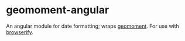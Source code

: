 # geomoment-angular

An angular module for date formatting; wraps [geomoment](https://github.com/goodeggs/geomoment). For use with [browserify](https://github.com/substack/node-browserify).
